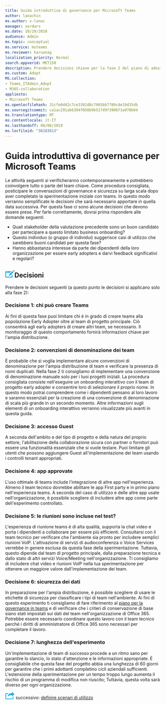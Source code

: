 ```yaml
---
title: Guida introduttiva di governance per Microsoft Teams
author: lanachin
ms.author: v-lanac
manager: serdars
ms.date: 10/29/2018
audience: Admin
ms.topic: conceptual
ms.service: msteams
ms.reviewer: karuanag
localization_priority: Normal
search.appverid: MET150
description: Prendere decisioni chiave per la fase 2 del piano di adozione
ms.custom: Adopt
MS.collection:
- Teams_ITAdmin_Adopt
- M365-collaboration
appliesto:
- Microsoft Teams
ms.openlocfilehash: 31cfe0d42c7ce3382d8c7903bb7789cde19d35db
ms.sourcegitcommit: ca1ac291ab6394f050b9b517d9f3906f3a970b04
ms.translationtype: MT
ms.contentlocale: it-IT
ms.lasthandoff: 08/06/2019
ms.locfileid: "36183613"
---
```

# <a name="governance-quick-start-for-microsoft-teams"></a>Guida introduttiva di governance per Microsoft Teams

Le attività seguenti si verificheranno contemporaneamente e potrebbero coinvolgere tutto o parte del team chiave. Come procedura consigliata, posticipare le conversazioni di governance e sicurezza su larga scala dopo aver completato la sperimentazione iniziale con teams. In questo modo verranno semplificate le decisioni che sarà necessario apportare in quella data successiva. Per questa fase ci sono alcune decisioni che devono essere prese. Per farle correttamente, dovrai prima rispondere alle domande seguenti:

- Quali stakeholder della valutazione precedente sono un buon candidato per partecipare a questo limitato business onboarding?
- Questo individuo (o gruppo di individui) suggerisce casi di utilizzo che sarebbero buoni candidati per questa fase?  
- Hanno abbastanza interesse da parte dei dipendenti della loro organizzazione per essere early adopters e darvi feedback significativi e regolari? 

## <a name="an-icon-representing-a-decision-pointmediateams-adoption-decision-iconpngdecisions"></a>![Icona che rappresenta un punto decisionale](media/teams-adoption-decision-icon.png)Decisioni

Prendere le decisioni seguenti (a questo punto le decisioni si applicano solo alla fase 2):

### <a name="decision-1-who-can-create-teams"></a>Decisione 1: chi può creare Teams 

Ai fini di questa fase puoi limitare chi è in grado di creare teams alla popolazione Early Adopter oltre al team di progetto principale. Ciò consentirà agli early adopters di creare altri team, se necessario. Il monitoraggio di questo comportamento fornirà informazioni chiave per l'ampia distribuzione.

### <a name="decision-2-teams-naming-conventions"></a>Decisione 2: convenzioni di denominazione dei team 

È probabile che si voglia implementare alcune convenzioni di denominazione per l'ampia distribuzione di team e verificare la presenza di nomi duplicati. Nella fase 2 ti consigliamo di implementare una convenzione di denominazione manuale solo per i tuoi progetti iniziali. La procedura consigliata consiste nell'eseguire un onboarding interattivo con il team di progetto early adopter e consentire loro di selezionare il proprio nome. In questo modo potrai comprendere come i dipendenti pensano al loro lavoro e saranno essenziali per la creazione di una convenzione di denominazione di scala più grande in un secondo momento. Altre informazioni sugli elementi di un onboarding interattivo verranno visualizzate più avanti in questa guida.

### <a name="decision-3-guest-access"></a>Decisione 3: accesso Guest

A seconda dell'ambito e del tipo di progetto e della natura del proprio settore, l'abilitazione della collaborazione sicura con partner o fornitori può essere una funzionalità essenziale che si vuole testare. Puoi limitare gli utenti che possono aggiungere Guest all'implementazione dei team usando i controlli tenant appropriati. 

### <a name="decision-4-approved-apps"></a>Decisione 4: app approvate

L'uso ottimale di teams include l'integrazione di altre app nell'esperienza. Almeno il team tecnico dovrebbe abilitare le app First party e in primo piano nell'esperienza teams. A seconda del caso di utilizzo e delle altre app usate nell'organizzazione, è possibile scegliere di includere altre app come parte dell'esperimento controllato. 

### <a name="decision-5-are-meetings-included-in-your-test"></a>Decisione 5: le riunioni sono incluse nel test? 

L'esperienza di riunione teams è di alta qualità, supporta la chat video e porta i dipendenti a collaborare per essere più efficienti. Consultarsi con il team tecnico per verificare che l'ambiente sia pronto per includere semplici riunioni VoIP. L'attivazione di servizi di audioconferenza o Voice Services verrebbe in genere esclusa da questa fase della sperimentazione. Tuttavia, questo dipende dal team di progetto principale, dalla preparazione tecnica e dallo stato di altri servizi Voice/Meeting nell'organizzazione. Ti consigliamo di includere chat video e riunioni VoIP nella tua sperimentazione per ottenere un maggiore valore dall'implementazione dei team. 

### <a name="decision-6--data-security"></a>Decisione 6: sicurezza dei dati

In preparazione per l'ampia distribuzione, è possibile scegliere di usare le etichette di sicurezza per classificare i tipi di team nell'ambiente. Ai fini di questo esperimento ti consigliamo di fare riferimento al [piano per la governance in teams](plan-teams-governance.md) e di verificare che i criteri di conservazione di base siano stati impostati sui dati del team nell'organizzazione di Office 365. Potrebbe essere necessario coordinare questo lavoro con il team tecnico perché i diritti di amministratore di Office 365 sono necessari per completare il lavoro.

### <a name="decision-7-length-of-your-experiment"></a>Decisione 7: lunghezza dell'esperimento

Un'implementazione di team di successo procede a un ritmo sano per garantire lo slancio, lo stato d'attenzione e le informazioni appropriate. È consigliabile che questa fase del progetto abbia una lunghezza di 60 giorni per garantire che i primi adottanti completino cicli aziendali sufficienti. L'estensione della sperimentazione per un tempo troppo lungo aumenta il rischio di un programma di modifica non riuscito; Tuttavia, questa volta sarà diverso per ogni organizzazione.  

![Icona che rappresenta il passaggio](media/teams-adoption-next-icon.png) successivo: [definire scenari di utilizzo](teams-adoption-define-usage-scenarios.md)
